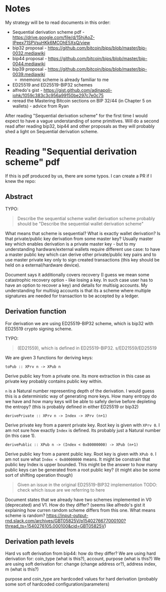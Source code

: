 # Notes 

My strategy will be to read documents in this order:
 * Sequential derivation scheme pdf - https://drive.google.com/file/d/15hjAoZ-IPeex71SPVsuHKk6MCOhE5XsQ/view
 * bip32 proposal - https://github.com/bitcoin/bips/blob/master/bip-0032.mediawiki
 * bip44 proposal - https://github.com/bitcoin/bips/blob/master/bip-0044.mediawiki
 * bip39 proposal - https://github.com/bitcoin/bips/blob/master/bip-0039.mediawiki
    - mnemonic scheme is already familiar to me
 * ED25519 and ED25519-BIP32 schemes
 * alfredo's gist - https://gist.github.com/adinapoli-iohk/1059c383c3c956a99150be297c7e0c75
 * reread the Mastering Bitcoin sections on BIP 32/44 (in Chapter 5 on wallets) - advice from Ryan
  

After reading "Sequential derivation scheme" for the first time I would expect to have a vague understanding of some primitives. Will do a second read after reading bip32, bip44 and other proposals as they will probably shed a light on Sequential derivation scheme.

# Reading "Sequential derivation scheme" pdf

If this is pdf produced by us, there are some typos. I can create a PR if I knew the repo:

## Abstract

TYPO:
> Describe the sequential scheme wallet derivation scheme
probably should be "Describe the sequential wallet derivation scheme"

What means that scheme is sequential?
What is exactly wallet derivation? Is that private/public key derivation from some master key? Usually master key which enables derivation is a private master key - but to my understanding hardware/external wallets require different use case: to have a master public key which can derive other private/public key pairs and to use master private key only to sign created transactions (this key should be held on a external/hardware device).

Document says it additionally covers recovery (I guess we mean some catastrophic recovery option - like losing a key. In such case user has to have an option to recover a key) and details for multisig accounts. My understanding for multisig accounts is that its a scheme where multiple signatures are needed for transaction to be accepted by a ledger.

## Derivation function

For derivation we are using ED25519-BIP32 scheme, which is bip32 with ED25519 crypto signing scheme.

TYPO:
> (ED21559), which is defined in ED25519-BIP32.
s/ED21559/ED25519

We are given 3 functions for deriving keys:

```
toPub :: XPrv n -> XPub n
```
Derive public key from a private one. Its more extraction in this case as private key probably contains public key within.

`n` is a Natural number representing depth of the derivation. I would guess this is a deterministic way of generating more keys. How many entropy do we have and how many keys will be able to safely derive before depleting the entropy? (this is probably defined in either ED25519 or bip32)

```
derivePrivate :: XPrv n -> Index -> XPrv (n+1)
```
Derive private key from a parent private key. Root key is given with `XPrv 0`. I am not sure how exactly `Index` is defined. Its probably just a Natural number (in this case 1).

```
derivePublic :: XPub n -> (Index < 0x80000000) -> XPub (n+1)
```
Derive public key from a parent public key. Root key is given with `XPub 0`. I am not sure what `Index < 0x80000000` means. It might be constrain that public key Index is upper bounded. This might be the answer to how many public keys can be generated from a root public key? (it might also be some sort of shifting operation though)

> Given an issue in the original ED25519-BIP32 implementation
TODO: check which issue are we referring to here

Document states that we already have two schemes implemented in V0 (deprecated) and V1. How do they differ? (seems like alfredo's gist it explaining how curren random scheme differs from this one. What means scheme is random? https://input-output-rnd.slack.com/archives/GBT05825V/p1540276677000100?thread_ts=1540276105.000100&cid=GBT05825V)

## Derivation path levels

Hard vs soft derivation from bip44: how do they differ?
We are using hard derivation for: coin_type (what is this?), account, purpose (what is this?)
We are using soft derivation for: change (change address or?), address index, m (what is this?)

purpose and coin_type are hardcoded values for hard derivation (probably some sort of hardcoded configuration/parameters)
